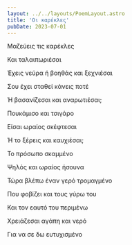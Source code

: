 ```yaml
---
layout: ../../layouts/PoemLayout.astro
title: 'Οι καρέκλες'
pubDate: 2023-07-01
---
```


Μαζεύεις τις καρέκλες

Και ταλαιπωριέσαι

Έχεις νεύρα ή βοηθάς και ξεχνιέσαι

Σου έχει σταθεί κάνεις ποτέ

Ή βασανίζεσαι και αναρωτιέσαι;

Πουκάμισο και τσιγάρο

Είσαι ωραίος σκέφτεσαι

Ή το ξέρεις και καυχιέσαι;

Το πρόσωπο σκαμμένο

Ψηλός και ωραίος ήσουνα

Τώρα βλέπω έναν γερό τρομαγμένο

Που φοβίζει και τους γύρω του

Και τον εαυτό του περιμένω

Χρειάζεσαι αγάπη και νερό

Για να σε δω ευτυχισμένο
